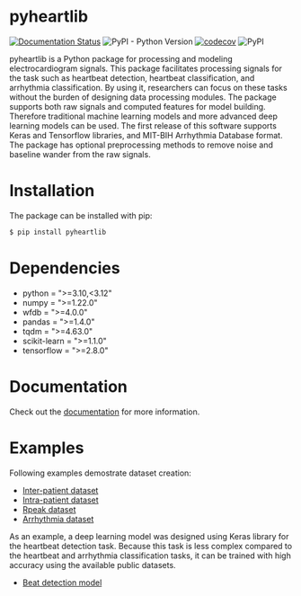 # pyheartlib

[![Documentation Status](https://readthedocs.org/projects/pyheartlib/badge/?version=latest)](https://pyheartlib.readthedocs.io/en/latest/?badge=latest)
![PyPI - Python Version](https://img.shields.io/pypi/pyversions/pyheartlib)
[![codecov](https://codecov.io/gh/sadeghmdi/pyheartlib/branch/main/graph/badge.svg?token=6IB18KL3E9)](https://codecov.io/gh/sadeghmdi/pyheartlib)
![PyPI](https://img.shields.io/pypi/v/pyheartlib?color=blue)


pyheartlib is a Python package for processing and modeling electrocardiogram signals. This package facilitates processing signals for the task such as heartbeat detection, heartbeat classification, and arrhythmia classification. By using it, researchers can focus on these tasks without the burden of designing data processing modules. The package supports both raw signals and computed features for model building. Therefore traditional machine learning models and more advanced deep learning models can be used. The first release of this software supports Keras and Tensorflow libraries, and MIT-BIH Arrhythmia Database format. The package has optional preprocessing methods to remove noise and baseline wander from the raw signals.

# Installation

The package can be installed with pip:

```bash
$ pip install pyheartlib
```

# Dependencies

* python = ">=3.10,<3.12"
* numpy = ">=1.22.0"
* wfdb = ">=4.0.0"
* pandas = ">=1.4.0"
* tqdm = ">=4.63.0"
* scikit-learn = ">=1.1.0"
* tensorflow = ">=2.8.0"

# Documentation

Check out the [documentation](https://pyheartlib.readthedocs.io) for more information.

# Examples

Following examples demostrate dataset creation:

* [Inter-patient dataset](https://github.com/sadeghmdi/pyheartlib/blob/main/examples/make_dataset_inter.py) <br>
* [Intra-patient dataset](https://github.com/sadeghmdi/pyheartlib/blob/main/examples/make_dataset_intra.py) <br>
* [Rpeak dataset](https://github.com/sadeghmdi/pyheartlib/blob/main/examples/make_dataset_rpeak.py) <br>
* [Arrhythmia dataset](https://github.com/sadeghmdi/pyheartlib/blob/main/examples/make_dataset_arrhythmia.py) <br>

As an example, a deep learning model was designed using Keras library for the heartbeat detection task. Because this task is less complex compared to the heartbeat and arrhythmia classification tasks, it can be trained with high accuracy using the available public datasets.

* [Beat detection model](https://github.com/sadeghmdi/pyheartlib/blob/main/model/README.md)